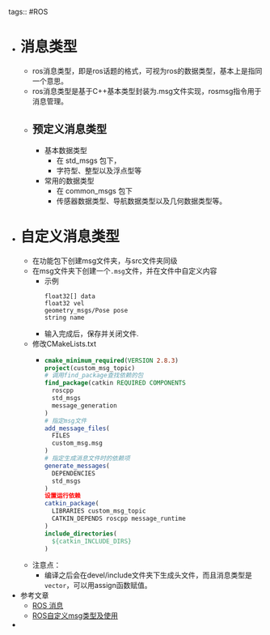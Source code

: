 tags:: #ROS

- # 消息类型
	- ros消息类型，即是ros话题的格式，可视为ros的数据类型，基本上是指同一个意思。
	- ros消息类型是基于C++基本类型封装为.msg文件实现，rosmsg指令用于消息管理。
	- ## 预定义消息类型
		- 基本数据类型
			- 在 std_msgs 包下，
			- 字符型、整型以及浮点型等
		- 常用的数据类型
			- 在 common_msgs 包下
			- 传感器数据类型、导航数据类型以及几何数据类型等。
- # 自定义消息类型
	- 在功能包下创建msg文件夹，与src文件夹同级
	- 在msg文件夹下创建一个`.msg`文件，并在文件中自定义内容
		- 示例
		  ```msg
		  float32[] data
		  float32 vel
		  geometry_msgs/Pose pose
		  string name
		  ```
		- 输入完成后，保存并关闭文件.
	- 修改CMakeLists.txt
		- ```CMake
		  cmake_minimum_required(VERSION 2.8.3)
		  project(custom_msg_topic)
		  # 调用find_package查找依赖的包
		  find_package(catkin REQUIRED COMPONENTS
		    roscpp
		    std_msgs
		    message_generation
		  )
		  # 指定msg文件
		  add_message_files(
		    FILES
		    custom_msg.msg
		  )
		  # 指定生成消息文件时的依赖项
		  generate_messages(
		    DEPENDENCIES
		    std_msgs
		  )
		  设置运行依赖
		  catkin_package(
		    LIBRARIES custom_msg_topic
		    CATKIN_DEPENDS roscpp message_runtime
		  )
		  include_directories(
		    ${catkin_INCLUDE_DIRS}
		  )
		  ```
	- 注意点：
		- 编译之后会在devel/include文件夹下生成头文件，而且消息类型是`vector`，可以用assign函数赋值。
- 参考文章
	- [ROS 消息](https://zhuanlan.zhihu.com/p/94338630)
	- [ROS自定义msg类型及使用](https://blog.csdn.net/u013453604/article/details/72903398)
-